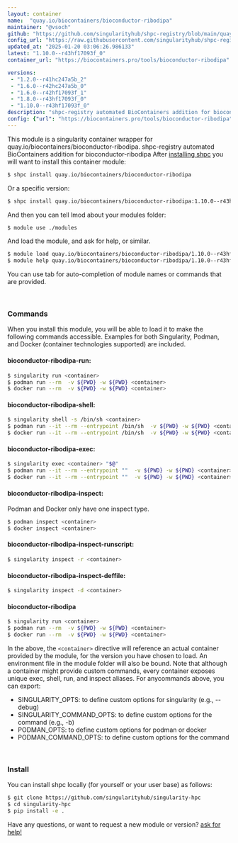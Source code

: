 ```yaml
---
layout: container
name:  "quay.io/biocontainers/bioconductor-ribodipa"
maintainer: "@vsoch"
github: "https://github.com/singularityhub/shpc-registry/blob/main/quay.io/biocontainers/bioconductor-ribodipa/container.yaml"
config_url: "https://raw.githubusercontent.com/singularityhub/shpc-registry/main/quay.io/biocontainers/bioconductor-ribodipa/container.yaml"
updated_at: "2025-01-20 03:06:26.986133"
latest: "1.10.0--r43hf17093f_0"
container_url: "https://biocontainers.pro/tools/bioconductor-ribodipa"

versions:
 - "1.2.0--r41hc247a5b_2"
 - "1.6.0--r42hc247a5b_0"
 - "1.6.0--r42hf17093f_1"
 - "1.8.0--r43hf17093f_0"
 - "1.10.0--r43hf17093f_0"
description: "shpc-registry automated BioContainers addition for bioconductor-ribodipa"
config: {"url": "https://biocontainers.pro/tools/bioconductor-ribodipa", "maintainer": "@vsoch", "description": "shpc-registry automated BioContainers addition for bioconductor-ribodipa", "latest": {"1.10.0--r43hf17093f_0": "sha256:c1fbbcb6f556a016ec96e83f936f7f18bc6dfe95fab85f9a86ecdbafcebf83a3"}, "tags": {"1.2.0--r41hc247a5b_2": "sha256:165d551835b06dec6baabe560bcbd092b04f0384d138a63853223d69f3ecaaa8", "1.6.0--r42hc247a5b_0": "sha256:3bf82f01877158227c8e0ba801eb0e5d4f11a855d8296b1418d300c39f8f7696", "1.6.0--r42hf17093f_1": "sha256:ebf6f42ac8f634438caf65aaab59e6ff85426e3d7a66c3ee99d255e9891e8fd2", "1.8.0--r43hf17093f_0": "sha256:b7add84ee9c8014cdedcf1f0bc166223a84fac6f5f04ae9b8a1ed3d25fa96fa1", "1.10.0--r43hf17093f_0": "sha256:c1fbbcb6f556a016ec96e83f936f7f18bc6dfe95fab85f9a86ecdbafcebf83a3"}, "docker": "quay.io/biocontainers/bioconductor-ribodipa"}
---
```


This module is a singularity container wrapper for quay.io/biocontainers/bioconductor-ribodipa.
shpc-registry automated BioContainers addition for bioconductor-ribodipa
After [installing shpc](#install) you will want to install this container module:


```bash
$ shpc install quay.io/biocontainers/bioconductor-ribodipa
```

Or a specific version:

```bash
$ shpc install quay.io/biocontainers/bioconductor-ribodipa:1.10.0--r43hf17093f_0
```

And then you can tell lmod about your modules folder:

```bash
$ module use ./modules
```

And load the module, and ask for help, or similar.

```bash
$ module load quay.io/biocontainers/bioconductor-ribodipa/1.10.0--r43hf17093f_0
$ module help quay.io/biocontainers/bioconductor-ribodipa/1.10.0--r43hf17093f_0
```

You can use tab for auto-completion of module names or commands that are provided.

<br>

### Commands

When you install this module, you will be able to load it to make the following commands accessible.
Examples for both Singularity, Podman, and Docker (container technologies supported) are included.

#### bioconductor-ribodipa-run:

```bash
$ singularity run <container>
$ podman run --rm  -v ${PWD} -w ${PWD} <container>
$ docker run --rm  -v ${PWD} -w ${PWD} <container>
```

#### bioconductor-ribodipa-shell:

```bash
$ singularity shell -s /bin/sh <container>
$ podman run --it --rm --entrypoint /bin/sh  -v ${PWD} -w ${PWD} <container>
$ docker run --it --rm --entrypoint /bin/sh  -v ${PWD} -w ${PWD} <container>
```

#### bioconductor-ribodipa-exec:

```bash
$ singularity exec <container> "$@"
$ podman run --it --rm --entrypoint ""  -v ${PWD} -w ${PWD} <container> "$@"
$ docker run --it --rm --entrypoint ""  -v ${PWD} -w ${PWD} <container> "$@"
```

#### bioconductor-ribodipa-inspect:

Podman and Docker only have one inspect type.

```bash
$ podman inspect <container>
$ docker inspect <container>
```

#### bioconductor-ribodipa-inspect-runscript:

```bash
$ singularity inspect -r <container>
```

#### bioconductor-ribodipa-inspect-deffile:

```bash
$ singularity inspect -d <container>
```



#### bioconductor-ribodipa

```bash
$ singularity run <container>
$ podman run --rm  -v ${PWD} -w ${PWD} <container>
$ docker run --rm  -v ${PWD} -w ${PWD} <container>
```


In the above, the `<container>` directive will reference an actual container provided
by the module, for the version you have chosen to load. An environment file in the
module folder will also be bound. Note that although a container
might provide custom commands, every container exposes unique exec, shell, run, and
inspect aliases. For anycommands above, you can export:

 - SINGULARITY_OPTS: to define custom options for singularity (e.g., --debug)
 - SINGULARITY_COMMAND_OPTS: to define custom options for the command (e.g., -b)
 - PODMAN_OPTS: to define custom options for podman or docker
 - PODMAN_COMMAND_OPTS: to define custom options for the command

<br>

### Install

You can install shpc locally (for yourself or your user base) as follows:

```bash
$ git clone https://github.com/singularityhub/singularity-hpc
$ cd singularity-hpc
$ pip install -e .
```

Have any questions, or want to request a new module or version? [ask for help!](https://github.com/singularityhub/singularity-hpc/issues)
